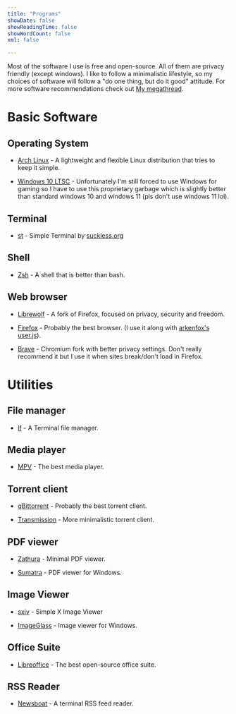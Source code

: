 ```yaml
---
title: "Programs"
showDate: false
showReadingTime: false
showWordCount: false
xml: false

---
```


Most of the software I use is free and open-source. All of them are privacy friendly (except windows). I like to follow a minimalistic lifestyle, so my choices of software will follow a "do one thing, but do it good" attitude. For more software recommendations check out [My megathread](https://sajayprakash.github.io/megathread/).

# Basic Software

## Operating System

- [Arch Linux](https://archlinux.org/) - A lightweight and flexible Linux distribution that tries to keep it simple. 

- [Windows 10 LTSC](https://isofiles.bd581e55.workers.dev/Windows%2010/Windows%2010%20Enterprise%20LTSC%202021/) - Unfortunately I'm still forced to use Windows for gaming so I have to use this proprietary garbage which is slightly better than standard windows 10 and windows 11 (pls don't use windows 11 lol).

## Terminal

- [st](https://github.com/sajayprakash/st) - Simple Terminal by [suckless.org](https://suckless.org/)

## Shell

- [Zsh](https://www.zsh.org/) - A shell that is better than bash.

## Web browser

- [Librewolf](https://librewolf.net/) - A fork of Firefox, focused on privacy, security and freedom.

- [Firefox](https://www.mozilla.org/en-US/firefox/new/) - Probably the best browser. (I use it along with [arkenfox's user.js](https://github.com/arkenfox/user.js)).

- [Brave](https://brave.com/) - Chromium fork with better privacy settings. Don't really recommend it but I use it when sites break/don't load in Firefox.

# Utilities

## File manager

- [lf](https://github.com/gokcehan/lf) - A Terminal file manager.

## Media player

- [MPV](https://mpv.io/) - The best media player.

## Torrent client

- [qBittorrent](https://www.qbittorrent.org/) - Probably the best torrent client.

- [Transmission](https://github.com/transmission/transmission) - More minimalistic torrent client.

## PDF viewer

- [Zathura](https://github.com/pwmt/zathura) - Minimal PDF viewer.

- [Sumatra](https://www.sumatrapdfreader.org/free-pdf-reader) - PDF viewer for Windows.

## Image Viewer

- [sxiv](https://github.com/muennich/sxiv) - Simple X Image Viewer

- [ImageGlass](https://imageglass.org/) - Image viewer for Windows.

## Office Suite

- [Libreoffice](https://www.libreoffice.org/) - The best open-source office suite.

## RSS Reader

- [Newsboat](https://newsboat.org/) - A terminal RSS feed reader.
